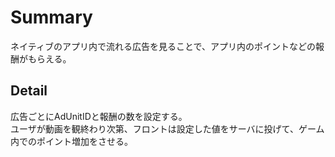 # Summary
ネイティブのアプリ内で流れる広告を見ることで、アプリ内のポイントなどの報酬がもらえる。   

## Detail   
広告ごとにAdUnitIDと報酬の数を設定する。    
ユーザが動画を観終わり次第、フロントは設定した値をサーバに投げて、ゲーム内でのポイント増加をさせる。
